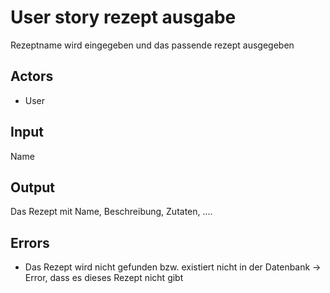 # User story rezept ausgabe

Rezeptname wird eingegeben und das passende rezept ausgegeben

## Actors

* User

## Input

Name

## Output 

Das Rezept mit Name, Beschreibung, Zutaten, ....

## Errors

* Das Rezept wird nicht gefunden bzw. existiert nicht in der Datenbank -> Error, dass es dieses Rezept nicht gibt
